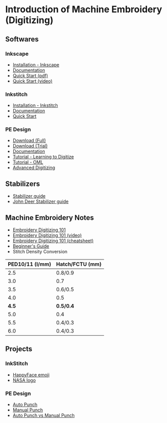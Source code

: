 # Introduction of Machine Embroidery (Digitizing)
## Softwares
### Inkscape
- [Installation - Inkscape](https://inkscape.org/release/inkscape-1.2.1/)
- [Documentation](https://inkscape.org/learn/tutorials/)
- [Quick Start (pdf)](https://cpb-us-w2.wpmucdn.com/sites.wustl.edu/dist/a/1003/files/2018/01/InkscapeStandaloneSlides_website-1kriahu.pdf)
- [Quick Start (video)](https://www.google.com/url?sa=t&rct=j&q=&esrc=s&source=web&cd=&cad=rja&uact=8&ved=2ahUKEwiKx_bsyIb5AhUdTmwGHUk9Cn0QFnoECAsQAw&url=https%3A%2F%2Fwww.youtube.com%2Fwatch%3Fv%3D-_KJZPOYBeA&usg=AOvVaw21ZevyhKTeAshy-2v1GPwq)

### Inkstitch
- [Installation - Inkstitch](https://inkstitch.org/docs/install/)
- [Documentation](https://inkstitch.org/tutorials/)
- [Quick Start](https://inkstitch.org/docs/basic-usage/)

### PE Design
- [Download (Full)](https://support.brother.com/g/b/downloadtop.aspx?c=us&lang=en&prod=hf_design11eus)
- [Download (Trial)](http://www.brother.com/common/hsm/ped11/ped11trial.html)
- [Documentation](https://support.brother.com/g/b/manualtop.aspx?c=sg&lang=en&prod=hf_design11eas)
- [Tutorial - Learning to Digitize](https://www.google.com/url?sa=t&rct=j&q=&esrc=s&source=web&cd=&cad=rja&uact=8&ved=2ahUKEwjX-5WOy4b5AhXXR2wGHbeqAdkQtwJ6BAgXEAI&url=https%3A%2F%2Fwww.youtube.com%2Fwatch%3Fv%3DXwExk5lghmI&usg=AOvVaw3wCjdxV9SbJ_S9pLWLy0JG)
- [Tutorial - OML](https://www.youtube.com/playlist?list=PLrJaRehtfU4A3zi3fJkmKIFbXe5oniseZ)
- [Advanced Digitizing](https://www.youtube.com/playlist?list=PLrJaRehtfU4DR8VicHhmriSx-gw4YBTPg)
  
## Stabilizers
- [Stabilizer guide](https://www.sewingmachinefun.com/machine-embroidery-stabilizer-guide/)
- [John Deer Stabilizer guide](https://www.digitizingmadeeasy.com/machine-embroidery-stabilizer-guide/)
  
## Machine Embroidery Notes
- [Embroidery Digitizing 101](https://www.digitizingmadeeasy.com/embroidery-digitizing-beginner-cheat-sheet/)
- [Embroidery Digitizing 101 (video)](https://www.youtube.com/watch?v=qoZg1c6UwEI)
- [Embroidery Digitizing 101 (cheatsheet)](https://www.digitizingmadeeasy.com/wp-content/uploads/2022/03/CheatSheet.pdf)
- [Beginner's Guide](https://www.digitizingmadeeasy.com//machine-embroidery-basics-for-beginners/)
- Stitch Density Conversion

| PED10/11 (l/mm) | Hatch/FCTU (mm) |
| --- | --- |
| 2.5 | 0.8/0.9 |
| 3.0 | 0.7 |
| 3.5 | 0.6/0.5 |
| 4.0 | 0.5 |
| **4.5** | **0.5/0.4** |
| 5.0 | 0.4 |
| 5.5 | 0.4/0.3 |
| 6.0 | 0.4/0.3 |

## Projects
### InkStitch
- [HappyFace emoji](https://silverseams.com/tutorials/digitizing-with-ink-stitch/index.html)
- [NASA logo](https://www.youtube.com/watch?v=iK4LKYJHhzM)

### PE Design
- [Auto Punch](https://support.brother.com/g/s/hf/htmldoc/ped/im/ped11/en/PED11_EN/index.html#!/06_1605232)
- [Manual Punch](https://www.youtube.com/watch?v=6Jmpp7MNW44)
- [Auto Punch vs Manual Punch](https://www.youtube.com/watch?v=rihC-8gZptM)
